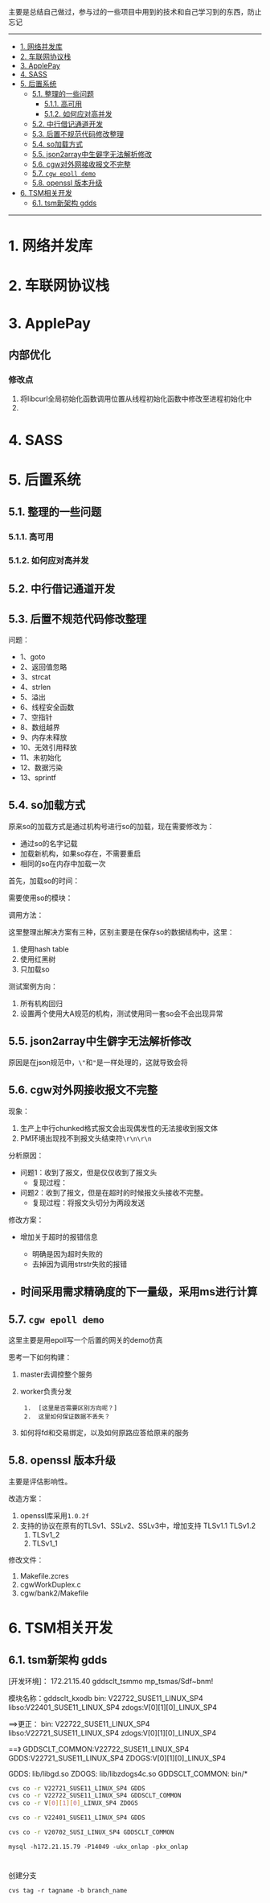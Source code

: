 主要是总结自己做过，参与过的一些项目中用到的技术和自己学习到的东西，防止忘记

____
<!-- TOC -->

- [1. 网络并发库](#1-网络并发库)
- [2. 车联网协议栈](#2-车联网协议栈)
- [3. ApplePay](#3-applepay)
- [4. SASS](#4-sass)
- [5. 后置系统](#5-后置系统)
    - [5.1. 整理的一些问题](#51-整理的一些问题)
        - [5.1.1. 高可用](#511-高可用)
        - [5.1.2. 如何应对高并发](#512-如何应对高并发)
    - [5.2. 中行借记通道开发](#52-中行借记通道开发)
    - [5.3. 后置不规范代码修改整理](#53-后置不规范代码修改整理)
    - [5.4. so加载方式](#54-so加载方式)
    - [5.5. json2array中生僻字无法解析修改](#55-json2array中生僻字无法解析修改)
    - [5.6. cgw对外网接收报文不完整](#56-cgw对外网接收报文不完整)
    - [5.7. `cgw epoll demo`](#57-cgw-epoll-demo)
    - [5.8. openssl 版本升级](#58-openssl-版本升级)
- [6. TSM相关开发](#6-tsm相关开发)
    - [6.1. tsm新架构 gdds](#61-tsm新架构-gdds)

<!-- /TOC -->
____

# 1. 网络并发库

# 2. 车联网协议栈


# 3. ApplePay


## 内部优化

### 修改点
1. 将libcurl全局初始化函数调用位置从线程初始化函数中修改至进程初始化中
1. 


# 4. SASS

# 5. 后置系统

## 5.1. 整理的一些问题

### 5.1.1. 高可用

### 5.1.2. 如何应对高并发


## 5.2. 中行借记通道开发




## 5.3. 后置不规范代码修改整理

问题：
- 1、goto
- 2、返回值忽略
- 3、strcat       
- 4、strlen
- 5、溢出
- 6、线程安全函数
- 7、空指针
- 8、数组越界
- 9、内存未释放
- 10、无效引用释放
- 11、未初始化
- 12、数据污染
- 13、sprintf



## 5.4. so加载方式

原来so的加载方式是通过机构号进行so的加载，现在需要修改为：
- 通过so的名字记载
- 加载新机构，如果so存在，不需要重启
- 相同的so在内存中加载一次

首先，加载so的时间：


需要使用so的模块：


调用方法：


这里整理出解决方案有三种，区别主要是在保存so的数据结构中，这里：
1. 使用hash table
2. 使用红黑树
3. 只加载so

测试案例方向：
1. 所有机构回归
2. 设置两个使用大A规范的机构，测试使用同一套so会不会出现异常

## 5.5. json2array中生僻字无法解析修改

原因是在json规范中，`\"`和`"`是一样处理的，这就导致会将


## 5.6. cgw对外网接收报文不完整
现象：
1. 生产上中行chunked格式报文会出现偶发性的无法接收到报文体
2. PM环境出现找不到报文头结束符`\r\n\r\n`

分析原因：
- 问题1：收到了报文，但是仅仅收到了报文头
    - 复现过程：
- 问题2：收到了报文，但是在超时的时候报文头接收不完整。
    - 复现过程：将报文头切分为两段发送

修改方案：
- 增加关于超时的报错信息
    - 明确是因为超时失败的
    - 去掉因为调用strstr失败的报错
    
- 时间采用需求精确度的下一量级，采用ms进行计算
    - 


## 5.7. `cgw epoll demo`
这里主要是用epoll写一个后置的网关的demo仿真

思考一下如何构建：
1. master去调控整个服务
2. worker负责分发     
    
        1.  [这里是否需要区别方向呢？]
        2.  这里如何保证数据不丢失？ 
3. 如何将fd和交易绑定，以及如何原路应答给原来的服务



## 5.8. openssl 版本升级
主要是评估影响性。

改造方案：
1. openssl库采用`1.0.2f`
2. 支持的协议在原有的TLSv1、SSLv2、SSLv3中，增加支持 TLSv1.1 TLSv1.2
    1. TLSv1_2
    2. TLSv1_1

修改文件：
1. Makefile.zcres
2. cgwWorkDuplex.c
3. cgw/bank2/Makefile



# 6. TSM相关开发

## 6.1. tsm新架构 gdds
[开发环境]：
172.21.15.40  gddsclt_tsmmo
mp_tsmas/Sdf~bnm! 

模块名称：gddsclt_kxodb 
bin: V22722_SUSE11_LINUX_SP4 
libso:V22401_SUSE11_LINUX_SP4 
zdogs:V[0][1][0]_LINUX_SP4 

==>更正：
bin: V22722_SUSE11_LINUX_SP4
libso:V22721_SUSE11_LINUX_SP4
zdogs:V[0][1][0]_LINUX_SP4


==》
GDDSCLT_COMMON:V22722_SUSE11_LINUX_SP4
GDDS:V22721_SUSE11_LINUX_SP4
ZDOGS:V[0][1][0]_LINUX_SP4


GDDS: lib/libgd.so 
ZDOGS: lib/libzdogs4c.so 
GDDSCLT_COMMON: bin/*

``` bash
cvs co -r V22721_SUSE11_LINUX_SP4 GDDS
cvs co -r V22722_SUSE11_LINUX_SP4 GDDSCLT_COMMON
cvs co -r V[0][1][0]_LINUX_SP4 ZDOGS
```


``` bash
cvs co -r V22401_SUSE11_LINUX_SP4 GDDS
```

``` bash
cvs co -r V20702_SUSI_LINUX_SP4 GDDSCLT_COMMON
```

```
mysql -h172.21.15.79 -P14049 -ukx_onlap -pkx_onlap
```







#

创建分支
```
cvs tag -r tagname -b branch_name
```


